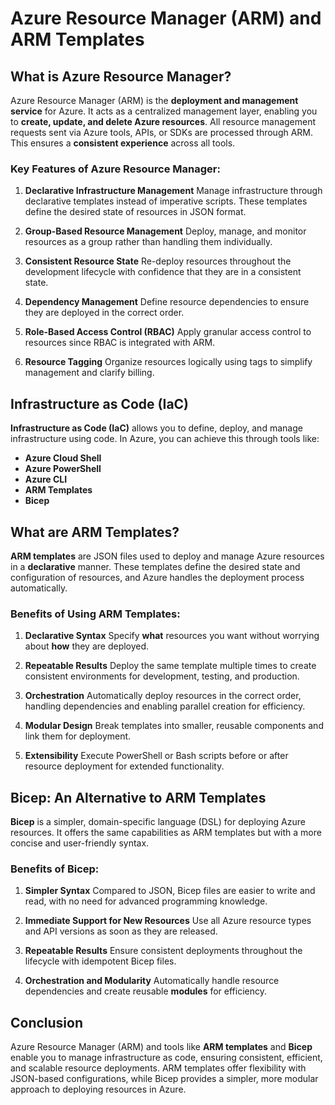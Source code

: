 # Azure Resource Manager (ARM) and ARM Templates

## What is Azure Resource Manager?

Azure Resource Manager (ARM) is the **deployment and management service** for Azure. It acts as a centralized management layer, enabling you to **create, update, and delete Azure resources**. All resource management requests sent via Azure tools, APIs, or SDKs are processed through ARM. This ensures a **consistent experience** across all tools.

### Key Features of Azure Resource Manager:

1. **Declarative Infrastructure Management**
   Manage infrastructure through declarative templates instead of imperative scripts. These templates define the desired state of resources in JSON format.

2. **Group-Based Resource Management**
   Deploy, manage, and monitor resources as a group rather than handling them individually.

3. **Consistent Resource State**
   Re-deploy resources throughout the development lifecycle with confidence that they are in a consistent state.

4. **Dependency Management**
   Define resource dependencies to ensure they are deployed in the correct order.

5. **Role-Based Access Control (RBAC)**
   Apply granular access control to resources since RBAC is integrated with ARM.

6. **Resource Tagging**
   Organize resources logically using tags to simplify management and clarify billing.

## Infrastructure as Code (IaC)

**Infrastructure as Code (IaC)** allows you to define, deploy, and manage infrastructure using code. In Azure, you can achieve this through tools like:

- **Azure Cloud Shell**
- **Azure PowerShell**
- **Azure CLI**
- **ARM Templates**
- **Bicep**

## What are ARM Templates?

**ARM templates** are JSON files used to deploy and manage Azure resources in a **declarative** manner. These templates define the desired state and configuration of resources, and Azure handles the deployment process automatically.

### Benefits of Using ARM Templates:

1. **Declarative Syntax**
   Specify **what** resources you want without worrying about **how** they are deployed.

2. **Repeatable Results**
   Deploy the same template multiple times to create consistent environments for development, testing, and production.

3. **Orchestration**
   Automatically deploy resources in the correct order, handling dependencies and enabling parallel creation for efficiency.

4. **Modular Design**
   Break templates into smaller, reusable components and link them for deployment.

5. **Extensibility**
   Execute PowerShell or Bash scripts before or after resource deployment for extended functionality.

## Bicep: An Alternative to ARM Templates

**Bicep** is a simpler, domain-specific language (DSL) for deploying Azure resources. It offers the same capabilities as ARM templates but with a more concise and user-friendly syntax.

### Benefits of Bicep:

1. **Simpler Syntax**
   Compared to JSON, Bicep files are easier to write and read, with no need for advanced programming knowledge.

2. **Immediate Support for New Resources**
   Use all Azure resource types and API versions as soon as they are released.

3. **Repeatable Results**
   Ensure consistent deployments throughout the lifecycle with idempotent Bicep files.

4. **Orchestration and Modularity**
   Automatically handle resource dependencies and create reusable **modules** for efficiency.

## Conclusion

Azure Resource Manager (ARM) and tools like **ARM templates** and **Bicep** enable you to manage infrastructure as code, ensuring consistent, efficient, and scalable resource deployments. ARM templates offer flexibility with JSON-based configurations, while Bicep provides a simpler, more modular approach to deploying resources in Azure.
